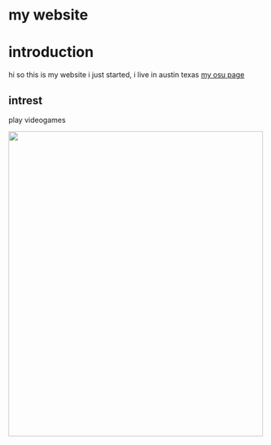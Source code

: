 # my website
# introduction
hi so this is my website i just started, i live in austin texas
[my osu page](https://osu.ppy.sh/users/16324262)
## intrest
play videogames

<img src="https://user-images.githubusercontent.com/81393346/112654920-e4dfcc80-8e1d-11eb-8ee0-73e86765c051.jpg" width="500" height="600">
